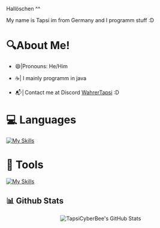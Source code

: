 Hallöschen ^^

My name is Tapsi im from Germany and I programm stuff :D

# 🔍About Me!

 - 😄|Pronouns: He/Him
 
 - ☕| I mainly programm in java

 - 📬│Contact me at Discord [WahrerTapsi](https://discord.com/users/1157252084341690368) :D

 # 💻 Languages
 
 [![My Skills](https://skillicons.dev/icons?i=java,kotlin&theme=dark)](https://skillicons.dev)
 
 # 🧰 Tools
 
 [![My Skills](https://skillicons.dev/icons?i=idea,vscode,github&perline=3)](https://skillicons.dev)

## 📊 Github Stats

<div align="center">
<img src="https://github-readme-stats.vercel.app/api?username=wahrertapsi&show_icons=true&theme=dark&icon_color=48842d&title_color=48842d&text_color=ffffff&border_color=48842d" alt="TapsiCyberBee's GitHub Stats">
</div>
